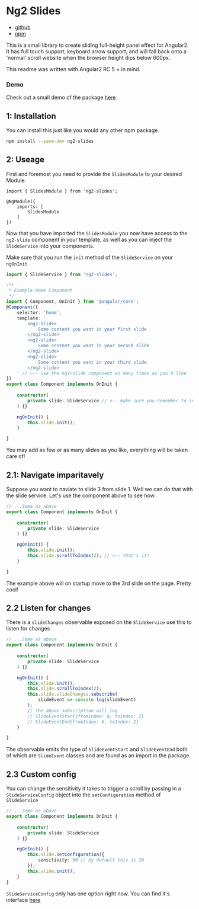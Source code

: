 # Ng2 Slides

- [github](https://github.com/spittal/ng2-slides)
- [npm](https://www.npmjs.com/package/ng2-slides)

This is a small library to create sliding full-height panel effect for Angular2. It has full touch support, keyboard arrow support, and will fall back onto a 'normal' scroll website when the browser height dips below 600px.

This readme was written with Angular2 RC 5 + in mind.

### Demo
Check out a small demo of the package [here](https://spittal.github.io/ng2-slides/public/index.html)

## 1: Installation

You can install this just like you would any other npm package.
```bash
npm install --save-dev ng2-slides
```

## 2: Useage

First and foremost you need to provide the `SlidesModule` to your desired Module.

```
import { SlidesModule } from 'ng2-slides';

@NgModule({
	imports: [
		SlidesModule
	]
})
```

Now that you have imported the `SlidesModule` you now have access to the `ng2-slide` component in your template, as well as you can inject the `SlideService` into your components.

Make sure that you run the `init` method of the `SlideService` on your `ngOnInit`.
```typescript
import { SlideService } from 'ng2-slides';

/**
 * Example Home Component
 */
import { Component, OnInit } from '@angular/core';
@Component({
	selector: 'home',
	template: `
		<ng2-slide>
			Some content you want in your first slide
		</ng2-slide>
		<ng2-slide>
			Some content you want in your second slide
		</ng2-slide>
		<ng2-slide>
			Some content you want in your third slide
		</ng2-slide>
	` // <-- use the ng2-slide component as many times as you'd like
})
export class Component implements OnInit {
	
	constructor(
		private slide: SlideService // <-- make sure you remember to inject the slide service.
	) {}

	ngOnInit() {
		this.slide.init();
	}

}
```
You may add as few or as many slides as you like, everything will be taken care of!

## 2.1: Navigate imparitavely

Suppose you want to naviate to slide 3 from slide 1. Well we can do that with the slide service. Let's use the component above to see how.
```typescript
// ...Same as above
export class Component implements OnInit {
	
	constructor(
		private slide: SlideService
	) {}

	ngOnInit() {
		this.slide.init();
		this.slide.scrollToIndex(2); // <-- that's it!
	}

}
```

The example above will on startup move to the 3rd slide on the page. Pretty cool!

## 2.2 Listen for changes

There is a `slideChanges` observable exposed on the `SlideService` use this to listen for changes
```typescript
// ...Same as above
export class Component implements OnInit {
	
	constructor(
		private slide: SlideService
	) {}

	ngOnInit() {
		this.slide.init();
		this.slide.scrollToIndex(2);
		this.slide.slideChanges.subscribe(
			slideEvent => console.log(slideEvent)
		);
		// The above subscription will log
		// SlideEventStart{fromIndex: 0, toIndex: 2}
		// SlideEventEnd{fromIndex: 0, toIndex: 2}
	}

}
```
The observable emits the type of `SlideEventStart` and `SlideEventEnd` both of which are `SlideEvent` classes and are found as an import in the package.

## 2.3 Custom config

You can change the sensitivity it takes to trigger a scroll by passing in a `SlideServiceConfig` object into the `setConfiguration` method of `SlideService`

```typescript
// ...Same as above
export class Component implements OnInit {
	
	constructor(
		private slide: SlideService
	) {}

	ngOnInit() {
		this.slide.setConfiguration({
			sensitivity: 50 // by default this is 20
		});
		this.slide.init();
	}
}
```

`SlideServiceConfig` only has one option right now. You can find it's interface [here](https://github.com/Spittal/ng2-slides/blob/master/src/services/slide-service.config.ts)